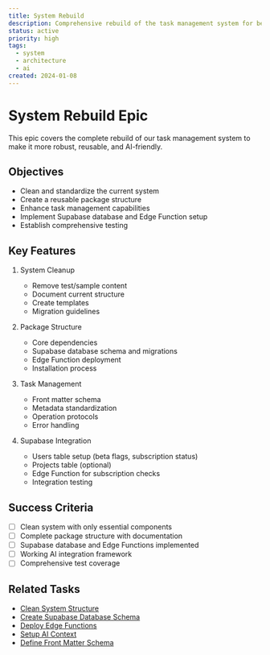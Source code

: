 ```yaml
---
title: System Rebuild
description: Comprehensive rebuild of the task management system for better reusability and AI integration
status: active
priority: high
tags:
  - system
  - architecture
  - ai
created: 2024-01-08
---
```


# System Rebuild Epic

This epic covers the complete rebuild of our task management system to make it more robust, reusable, and AI-friendly.

## Objectives

- Clean and standardize the current system
- Create a reusable package structure
- Enhance task management capabilities
- Implement Supabase database and Edge Function setup
- Establish comprehensive testing

## Key Features

1. System Cleanup
   - Remove test/sample content
   - Document current structure
   - Create templates
   - Migration guidelines

2. Package Structure
   - Core dependencies
   - Supabase database schema and migrations
   - Edge Function deployment
   - Installation process

3. Task Management
   - Front matter schema
   - Metadata standardization
   - Operation protocols
   - Error handling

4. Supabase Integration
   - Users table setup (beta flags, subscription status)
   - Projects table (optional)
   - Edge Function for subscription checks
   - Integration testing

## Success Criteria

- [ ] Clean system with only essential components
- [ ] Complete package structure with documentation
- [ ] Supabase database and Edge Functions implemented
- [ ] Working AI integration framework
- [ ] Comprehensive test coverage

## Related Tasks

- [Clean System Structure](/tasks/clean-system-structure.md)
- [Create Supabase Database Schema](/tasks/create-supabase-schema.md)
- [Deploy Edge Functions](/tasks/deploy-edge-functions.md)
- [Setup AI Context](/tasks/setup-ai-context.md)
- [Define Front Matter Schema](/tasks/define-front-matter-schema.md)